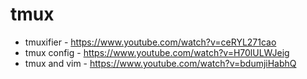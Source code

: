# tmux

* tmuxifier - https://www.youtube.com/watch?v=ceRYL271cao
* tmux config - https://www.youtube.com/watch?v=H70lULWJeig
* tmux and vim - https://www.youtube.com/watch?v=bdumjiHabhQ
